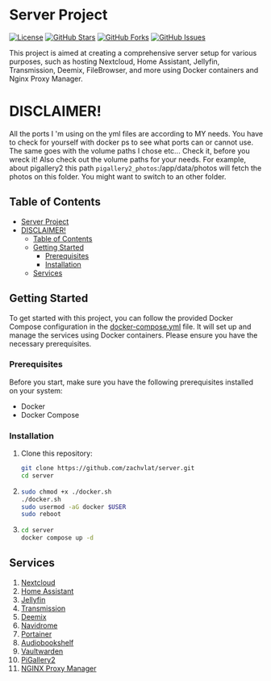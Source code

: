 # Server Project

[![License](https://img.shields.io/badge/license-GNUv3-blue.svg)](LICENSE)
[![GitHub Stars](https://img.shields.io/github/stars/zachvlat/server.svg)](https://github.com/zachvlat/server/stargazers)
[![GitHub Forks](https://img.shields.io/github/forks/zachvlat/server.svg)](https://github.com/zachvlat/server/network)
[![GitHub Issues](https://img.shields.io/github/issues/zachvlat/server.svg)](https://github.com/zachvlat/server/issues)

This project is aimed at creating a comprehensive server setup for various purposes, such as hosting Nextcloud, Home Assistant, Jellyfin, Transmission, Deemix, FileBrowser, and more using Docker containers and Nginx Proxy Manager.

# DISCLAIMER!
All the ports I 'm using on the yml files are according to MY needs. You have to check for yourself with docker ps to see what ports can or cannot use. The same goes with the volume paths I chose etc... Check it, before you wreck it!
Also check out the volume paths for your needs. For example, about pigallery2 this path `pigallery2_photos`:/app/data/photos will fetch the photos on this folder. You might want to switch to an other folder.

## Table of Contents
- [Server Project](#server-project)
- [DISCLAIMER!](#disclaimer)
  - [Table of Contents](#table-of-contents)
  - [Getting Started](#getting-started)
    - [Prerequisites](#prerequisites)
    - [Installation](#installation)
  - [Services](#services)

## Getting Started

To get started with this project, you can follow the provided Docker Compose configuration in the [docker-compose.yml](docker-compose.yml) file. It will set up and manage the services using Docker containers. Please ensure you have the necessary prerequisites.

### Prerequisites

Before you start, make sure you have the following prerequisites installed on your system:

- Docker
- Docker Compose

### Installation

1. Clone this repository:

   ```bash
   git clone https://github.com/zachvlat/server.git
   cd server
   ```

2. ```bash
   sudo chmod +x ./docker.sh
   ./docker.sh
   sudo usermod -aG docker $USER
   sudo reboot
   ```

3. ```bash
   cd server
   docker compose up -d
   ```

## Services

1. [Nextcloud](https://nextcloud.com)
2. [Home Assistant](https://www.home-assistant.io)
3. [Jellyfin](https://jellyfin.org)
4. [Transmission](https://transmissionbt.com)
5. [Deemix](https://deemix.app)
6. [Navidrome](https://www.navidrome.org)
7. [Portainer](https://www.portainer.io)
8. [Audiobookshelf](https://github.com/Synthetica9/Audiobookshelf)
9. [Vaultwarden](https://github.com/dani-garcia/vaultwarden)
10. [PiGallery2](https://bpatrik.github.io/pigallery2)
11. [NGINX Proxy Manager](https://nginxproxymanager.com)
